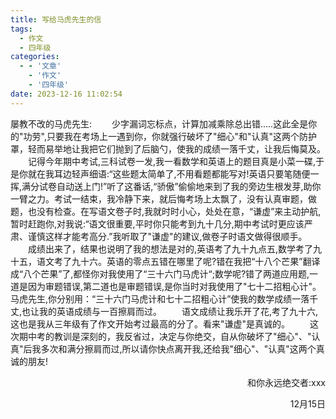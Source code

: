 ```yaml
---
title: 写给马虎先生的信
tags:
  - 作文
  - 四年级
categories:
  - - '文章'
    - '作文'
    - '四年级'
date: 2023-12-16 11:02:54
---
```

屡教不改的马虎先生:
&emsp;&emsp;少字漏词忘标点，计算加减乘除总出错.....这此全是你的"功劳",只要我在考场上一遇到你，你就强行破坏了"细心"和"认真"这两个防护罩，轻而易举地让我把它们抛到了后脑勺，使我的成绩一落千丈，让我后悔莫及。
&emsp;&emsp;记得今年期中考试,三科试卷一发,我一看数学和英语上的题目真是小菜一碟,于是你就在我耳边轻声细语:“这些题太简单了,不用看题都能写对!英语只要笔随便一挥,满分试卷自动送上门!”听了这番话,“骄傲”偷偷地来到了我的旁边生根发芽,助你一臂之力。考试一结束，我冷静下来，就后悔考场上太飘了，没有认真审题，做题，也没有检查。在写语文卷子时,我就时时小心，处处在意，“谦虚”来主动护航,暂时赶跑你,对我说:“语文很重要,平时你只能考到九十几分,期中考试时更应该严肃、谨慎这样才能考高分.”我听取了"谦虚"的建议,做卷子时语文做得很顺手。
&emsp;&emsp;成绩出来了，结果也说明了我的想法是对的,英语考了九十九点五,数学考了九十五，语文考了九十六。英语的零点五错在哪里了呢?错在我把“十八个芒果”翻译成“八个芒果”了,都怪你对我使用了“三十六门马虎计“;数学呢?错了两道应用题,一道是因为审题错误,第二道也是审题错误,是你当时对我使用了"七十二招粗心计"。马虎先生,你分别用：“三十六门马虎计和七十二招粗心计”使我的数学成绩一落千丈,也让我的英语成绩与一百擦肩而过。
&emsp;&emsp;语文成绩让我乐开了花,考了九十六,这也是我从三年级有了作文开始考过最高的分了。看来"谦虚"是真诚的。
&emsp;&emsp;这次期中考的教训是深刻的，我反省过，决定与你绝交，自从你破坏了"细心"、"认真"后我多次和满分擦肩而过,所以请你快点离开我,还给我"细心"、"认真"这两个真诚的朋友!
<p align="right">和你永远绝交者:xxx</p>
<p align="right">12月15日</p>

